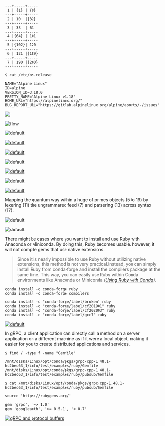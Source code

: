 ```
---+-----+-----
 1 | {1} | {9}
---+-----+-----
 2 | 10  |{32}
---+-----+-----
 3 | 33  | 63  
---+-----+-----
 4 |{64} | 101 
---+-----+-----
 5 |{102}| 120 
---+-----+-----
 6 | 121 |{189}
---+-----+-----
 7 | 190 |{200}
---+-----+-----
```

```
$ cat /etc/os-release

NAME="Alpine Linux"
ID=alpine
VERSION_ID=3.18.0
PRETTY_NAME="Alpine Linux v3.18"
HOME_URL="https://alpinelinux.org/"
BUG_REPORT_URL="https://gitlab.alpinelinux.org/alpine/aports/-/issues"
```

[![](https://user-images.githubusercontent.com/8466209/200228344-9f344f49-3e5d-480f-b11c-6e30a20a8f44.jpg)](https://www.primesdemystified.com/First1000Primes.html)

![flow](https://user-images.githubusercontent.com/36441664/128732737-81762604-0ae0-4a90-b5a8-30921cf46efb.png)

![default](https://user-images.githubusercontent.com/8466209/198934312-25311775-edd3-48b7-8faa-8da45c380392.png)

[![default](https://user-images.githubusercontent.com/8466209/198933986-e0c6ab91-bbb6-4413-b75b-3d11bd2ccfab.png)](https://github.com/chetabahana/tensorflow/wiki)

[![default](https://user-images.githubusercontent.com/8466209/198919975-7e61e7db-06ec-4e16-bd36-10cc9048e9e7.png)](https://github.com/kaustubhcs/prime-hexagon)

[![default](https://user-images.githubusercontent.com/8466209/198921109-f1e4671d-a845-4c05-8a1d-f6c05ad490a0.png)](https://github.com/kaustubhcs/prime-hexagon/tree/66b8653a102c848084e137aa614e8762b40d5c1f)

[![default](https://user-images.githubusercontent.com/8466209/198920712-ebff2050-95ac-4617-bfd4-4c8ba930c65c.png)](https://github.com/spacetimeengineer/spacetimeengine)

[![default](https://user-images.githubusercontent.com/8466209/198922336-f69108be-c4db-45bc-ba4e-2f09539a139c.png)](https://github.com/FeedMapping/syntax)

[![default](https://user-images.githubusercontent.com/8466209/198921851-eaa9d84d-ee62-4f04-be4d-c291677acb19.png)](https://github.com/eq19)

Mapping the quantum way within a huge of primes objects (5 to 19) by lexering (11) the ungrammared feed (7) and parsering (13) across syntax (17).

![default](https://user-images.githubusercontent.com/8466209/198928812-cab7aef3-9c41-49f4-8b89-00b8fa3fc95a.png)

![default](https://user-images.githubusercontent.com/8466209/198929326-da02dcc6-e502-4a01-a128-8c0ba03183f3.png)

There might be cases where you want to install and use Ruby with Anaconda or Miniconda. By doing this, Ruby becomes usable. however, it will not compile gems that use native extensions.

>Since it is nearly impossible to use Ruby without utilizing native extensions, this method is not very practical.Instead, you can simply install Ruby from conda-forge and install the compilers package at the same time. This way, you can easily use Ruby within Conda environments like Anaconda or Miniconda _([Using Ruby with Conda](https://dev.to/kojix2/using-ruby-with-conda-1hn))_.

```
conda install -c conda-forge ruby
conda install -c conda-forge compilers

conda install -c "conda-forge/label/broken" ruby
conda install -c "conda-forge/label/cf201901" ruby
conda install -c "conda-forge/label/cf202003" ruby
conda install -c "conda-forge/label/gcc7" ruby
```

[![default](https://user-images.githubusercontent.com/8466209/239124983-1b99dc91-a1ad-498f-80a0-acb2d8b69185.png)](https://anaconda.org/conda-forge/ruby)

In gRPC, a client application can directly call a method on a server application on a different machine as if it were a local object, making it easier for you to create distributed applications and services.

```
$ find / -type f -name "Gemfile"

/mnt/disks/Linux/opt/conda/pkgs/grpc-cpp-1.48.1-hc2bec63_1/info/test/examples/ruby/Gemfile
/mnt/disks/Linux/opt/conda/pkgs/grpc-cpp-1.48.1-hc2bec63_1/info/test/examples/ruby/pubsub/Gemfile

$ cat /mnt/disks/Linux/opt/conda/pkgs/grpc-cpp-1.48.1-hc2bec63_1/info/test/examples/ruby/pubsub/Gemfile

source 'https://rubygems.org/'

gem 'grpc', '~> 1.0'
gem 'googleauth', '>= 0.5.1', '< 0.7'
```

[![gRPC and protocol buffers](https://user-images.githubusercontent.com/8466209/239118755-39dc1055-d92e-49cf-adcb-868d5a90cfa6.png)](https://grpc.io/docs/what-is-grpc/introduction/)

